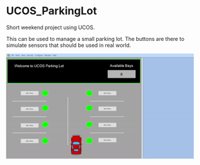 # UCOS_ParkingLot

Short weekend project using UCOS.

This can be used to manage a small parking lot. The buttons are there to simulate sensors that should be used in real world.

![](UCOS.gif)

